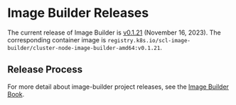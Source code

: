 # Image Builder Releases

The current release of Image Builder is [v0.1.21][] (November 16, 2023). The corresponding container image is `registry.k8s.io/scl-image-builder/cluster-node-image-builder-amd64:v0.1.21`.

## Release Process

For more detail about image-builder project releases, see the [Image Builder Book][].


[v0.1.21]: https://github.com/kubernetes-sigs/image-builder/releases/tag/v0.1.21
[Image Builder Book]: https://image-builder.sigs.k8s.io/capi/releasing.html
